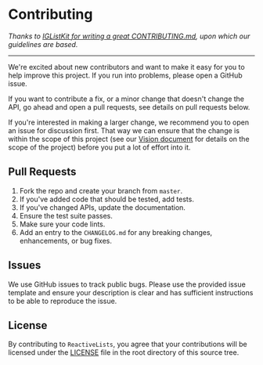 # Contributing

*Thanks to [IGListKit for writing  a great CONTRIBUTING.md](https://github.com/Instagram/IGListKit/blob/master/.github/CONTRIBUTING.md), upon which our guidelines are based.*

----

We're excited about new contributors and want to make it easy for you to help improve this project. If you run into problems, please open a GitHub issue.

If you want to contribute a fix, or a minor change that doesn't change the API, go ahead and open a pull requests, see details on pull requests below.

If you're interested in making a larger change, we recommend you to open an issue for discussion first. That way we can ensure that the change is within the scope of this project (see our [Vision document](https://github.com/plangrid/ReactiveLists/blob/master/Guides/VISION.md) for details on the scope of the project) before you put a lot of effort into it.

## Pull Requests

1. Fork the repo and create your branch from `master`.
2. If you've added code that should be tested, add tests.
3. If you've changed APIs, update the documentation.
4. Ensure the test suite passes.
5. Make sure your code lints.
6. Add an entry to the `CHANGELOG.md` for any breaking changes, enhancements, or bug fixes.

## Issues

We use GitHub issues to track public bugs. Please use the provided issue template and ensure your description is clear and has sufficient instructions to be able to reproduce the issue.

## License

By contributing to `ReactiveLists`, you agree that your contributions will be licensed under the [LICENSE](https://github.com/plangrid/ReactiveLists/blob/master/LICENSE) file in the root directory of this source tree.

